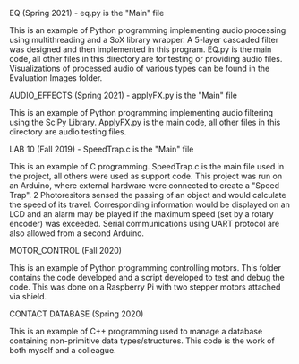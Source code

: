 EQ (Spring 2021) - eq.py is the "Main" file

This is an example of Python programming implementing audio processing using multithreading and a SoX library wrapper. A 5-layer cascaded filter was designed and then implemented in this program. EQ.py is the main code, all other files in this directory are for testing or providing audio files. Visualizations of processed audio of various types can be found in the Evaluation Images folder.

AUDIO_EFFECTS (Spring 2021) - applyFX.py is the "Main" file

This is an example of Python programming implementing audio filtering using the SciPy Library. ApplyFX.py is the main code, all other files in this directory are audio testing files.

LAB 10 (Fall 2019) - SpeedTrap.c is the "Main" file

This is an example of C programming. SpeedTrap.c is the main file used in the project, all others were used as support code.
This project was run on an Arduino, where external hardware were connected to create a "Speed Trap". 2 Photoresitors sensed the
passing of an object and would calculate the speed of its travel. Corresponding information would be displayed on an LCD 
and an alarm may be played if the maximum speed (set by a rotary encoder) was exceeded. Serial communications using UART
protocol are also allowed from a second Arduino.


MOTOR_CONTROL (Fall 2020)

This is an example of Python programming controlling motors. This folder contains the code developed and a script developed to test
and debug the code. This was done on a Raspberry Pi with two stepper motors attached via shield.

CONTACT DATABASE (Spring 2020)

This is an example of C++ programming used to manage a database containing non-primitive data types/structures. This code is the work of both myself and a colleague.
